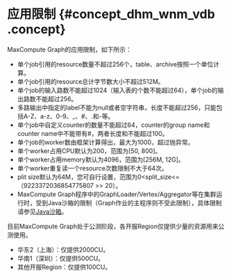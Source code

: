 # 应用限制 {#concept_dhm_wnm_vdb .concept}

MaxCompute Graph的应用限制，如下所示：

-   单个job引用的resource数量不超过256个，table、archive按照一个单位计算。
-   单个job引用的resource总计字节数大小不超过512M。
-   单个job的输入路数不能超过1024（输入表的个数不能超过64），单个job的输出路数不能超过256。
-   多路输出中指定的label不能为null或者空字符串，长度不能超过256，只能包括A-Z、a-z、0-9、\_、\#、.和-等。
-   单个job中自定义counter的数量不能超过64，counter的group name和counter name中不能带有\#，两者长度和不能超过100。
-   单个job的worker数由框架计算得出，最大为1000，超过抛异常。
-   单个worker占用CPU默认为200，范围为\[50, 800\]。
-   单个worker占用memory默认为4096，范围为\[256M, 12G\]。
-   单个worker重复读一个resource次数限制不大于64次。
-   plit size默认为64M，您可自行设置，范围为0<split\_size<=（9223372036854775807 \>\> 20）。
-   MaxCompute Graph程序中的GraphLoader/Vertex/Aggregator等在集群运行时，受到Java沙箱的限制（Graph作业的主程序则不受此限制），具体限制请参见[Java沙箱](cn.zh-CN/用户指南/Java沙箱.md)。

目前MaxCompute Graph处于公测阶段，各开服Region仅提供少量的资源用来公测使用。

-   华东2（上海）：仅提供2000CU。
-   华南1（深圳）：仅提供500CU。
-   其他开服Region：仅提供100CU。

